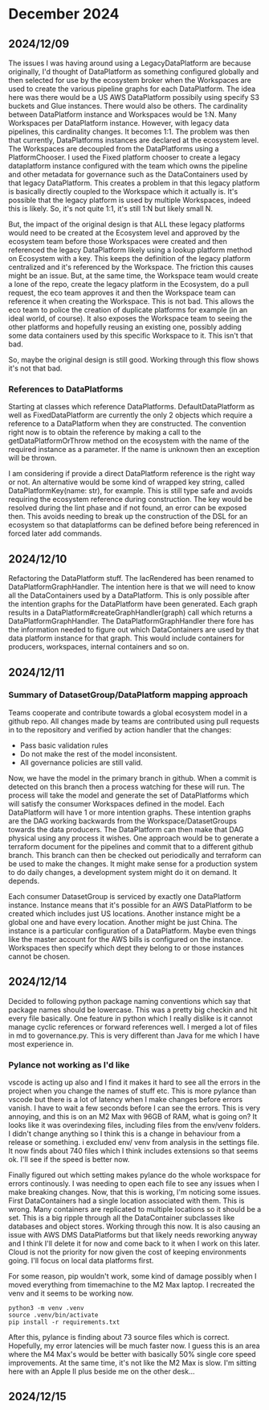 # December 2024

## 2024/12/09

The issues I was having around using a LegacyDataPlatform are because originally, I'd thought of DataPlatform as something configured globally and then selected for use by the ecosystem broker when the Workspaces are used to create the various pipeline graphs for each DataPlatform. The idea here was there would be a US AWS DataPlatform possibily using specify S3 buckets and Glue instances. There would also be others. The cardinality between DataPlatform instance and Workspaces would be 1:N. Many Workspaces per DataPlatform instance. However, with legacy data pipelines, this cardinality changes. It becomes 1:1. The problem was then that currently, DataPlatforms instances are declared at the ecosystem level. The Workspaces are decoupled from the DataPlatforms using a PlatformChooser. I used the Fixed platform chooser to create a legacy dataplatform instance configured with the team which owns the pipeline and other metadata for governance such as the DataContainers used by that legacy DataPlatform. This creates a problem in that this legacy platform is basically directly coupled to the Workspace which it actually is. It's possible that the legacy platform is used by multiple Workspaces, indeed this is likely. So, it's not quite 1:1, it's still 1:N but likely small N.

But, the impact of the original design is that ALL these legacy platforms would need to be created at the Ecosystem level and approved by the ecosystem team before those Workspaces were created and then referenced the legacy DataPlatform likely using a lookup platform method on Ecosystem with a key. This keeps the definition of the legacy platform centralized and it's referenced by the Workspace. The friction this causes might be an issue. But, at the same time, the Workspace team would create a lone of the repo, create the legacy platform in the Ecosystem, do a pull request, the eco team approves it and then the Workspace team can reference it when creating the Workspace. This is not bad. This allows the eco team to police the creation of duplicate platforms for example (in an ideal world, of course). It also exposes the Workspace team to seeing the other platforms and hopefully reusing an existing one, possibly adding some data containers used by this specific Workspace to it. This isn't that bad.

So, maybe the original design is still good. Working through this flow shows it's not that bad.

### References to DataPlatforms

Starting at classes which reference DataPlatforms. DefaultDataPlatform as well as FixedDataPlatform are currently the only 2 objects which require a reference to a DataPlatform when they are constructed. The convention right now is to obtain the reference by making a call to the getDataPlatformOrThrow method on the ecosystem with the name of the required instance as a parameter. If the name is unknown then an exception will be thrown.

I am considering if provide a direct DataPlatform reference is the right way or not. An alternative would be some kind of wrapped key string, called DataPlatformKey(name: str), for example. This is still type safe and avoids requiring the ecosystem reference during construction. The key would be resolved during the lint phase and if not found, an error can be exposed then. This avoids needing to break up the construction of the DSL for an ecosystem so that dataplatforms can be defined before being referenced in forced later add commands.

## 2024/12/10

Refactoring the DataPlatform stuff. The IacRendered has been renamed to DataPlatformGraphHandler. The intention here is that we will
need to know all the DataContainers used by a DataPlatform. This is only possible after the intention graphs for the DataPlatform
have been generated. Each graph results in a DataPlatform#createGraphHandler(graph) call which returns a DataPlatformGraphHandler. The
DataPlatformGraphHandler there fore has the information needed to figure out which DataContainers are used by that data platform
instance for that graph. This would include containers for producers, workspaces, internal containers and so on.

## 2024/12/11

### Summary of DatasetGroup/DataPlatform mapping approach

Teams cooperate and contribute towards a global ecosystem model in a github repo. All changes made by teams are contributed using pull requests in to the repository and verified by action handler that the changes:

* Pass basic validation rules
* Do not make the rest of the model inconsistent.
* All governance policies are still valid.

Now, we have the model in the primary branch in github. When a commit is detected on this branch then a process watching for these will run. The process will take the model and generate the set of DataPlatforms which will satisfy the consumer Workspaces defined in the model. Each DataPlatform will have 1 or more intention graphs. These intention graphs are the DAG working backwards from the Workspace/DatasetGroups towards the data producers. The DataPlatform can then make that DAG physical using any process it wishes. One approach would be to generate a terraform document for the pipelines and commit that to a different github branch. This branch can then be checked out periodically and terraform can be used to make the changes. It might make sense for a production system to do daily changes, a development system might do it on demand. It depends.

Each consumer DatasetGroup is serviced by exactly one DataPlatform instance. Instance means that it's possible for an AWS DataPlatform to be created which includes just US locations. Another instance might be a global one and have every location. Another might be just China. The instance is a particular configuration of a DataPlatform. Maybe even things like the master account for the AWS bills is configured on the instance. Workspaces then specify which dept they belong to or those instances cannot be chosen.

## 2024/12/14

Decided to following python package naming conventions which say that package names should be lowercase. This was a pretty big checkin and hit every file basically. One feature in python which I really dislike is it cannot manage cyclic references or forward references well. I merged a lot of files in md to governance.py. This is very different than Java for me which I have most experience in.

### Pylance not working as I'd like

vscode is acting up also and I find it makes it hard to see all the errors in the project when you change the names of stuff etc. This is more pylance than vscode but there is a lot of latency when I make changes before errors vanish. I have to wait a few seconds before I can see the errors. This is very annoying, and this is on an M2 Max with 96GB of RAM, what is going on? It looks like it was overindexing files, including files from the env/venv folders. I didn't change anything so I think this is a change in behaviour from a release or something. i excluded env/ venv from analysis in the settings file. It now finds about 740 files which I think includes extensions so that seems ok. I'll see if the speed is better now.

Finally figured out which setting makes pylance do the whole workspace for errors continously. I was needing to open each file to see any issues when I make breaking changes. Now, that this is working, I'm noticing some issues. First DataContainers had a single location associated with them. This is wrong. Many containers are replicated to multiple locations so it should be a set. This is a big ripple through all the DataContainer subclasses like databases and object stores. Working through this now. It is also causing an issue with AWS DMS DataPlatforms but that likely needs reworking anyway and I think I'll delete it for now and come back to it when I work on this later. Cloud is not the priority for now given the cost of keeping environments going. I'll focus on local data platforms first.

For some reason, pip wouldn't work, some kind of damage possibly when I moved everything from timemachine to the M2 Max laptop. I recreated the venv and it seems to be working now.

``` shell
python3 -m venv .venv
source .venv/bin/activate
pip install -r requirements.txt
```

After this, pylance is finding about 73 source files which is correct. Hopefully, my error latencies will be much faster now. I guess this is an area where the M4 Max's would be better with basically 50% single core speed improvements. At the same time, it's not like the M2 Max is slow. I'm sitting here with an Apple II plus beside me on the other desk...

## 2024/12/15

